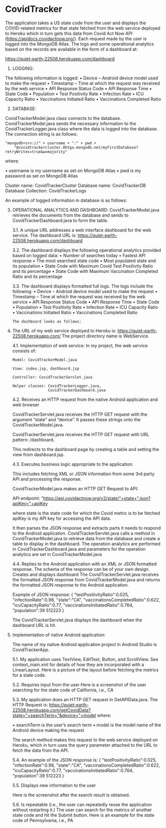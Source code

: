 # CovidTracker
The application takes a US state code from the user and displays the COVID-related metrics for that state fetched from the web service deployed to Heroku which in turn gets this data from Covid Act Now API (https://apidocs.covidactnow.org/). Each request made by the user is logged into the MongoDB Atlas. The logs and some operational analytics based on the records are available in the form of a dashboard at:

https://quiet-earth-22508.herokuapp.com/dashboard

1. LOGGING:

  The following information is logged:
  • Device – Android device model used to make the request
  • Timestamp – Time at which the request was received by the web service
  • API Response Status Code
  • API Response Time
  • State Code
  • Population
  • Test Positivity Rate
  • Infection Rate
  • ICU Capacity Ratio
  • Vaccinations Initiated Ratio
  • Vaccinations Completed Ratio

2. DATABASE:
     
  CovidTrackerModel.java class connects to the database. CovidTrackerModel.java sends the necessary
  information to the CovidTrackerLogger.java class where the data is logged into the database. The
  connection string is as follows:
  
    "mongodb+srv://" + username + ":" + pwd + 
        "@covidtrackercluster.8htga.mongodb.net/myFirstDatabase?retryWrites=true&w=majority"
      
  where:
  
  • username is my username as set on MongoDB Atlas
  • pwd is my password as set on MongoDB Atlas
  
  Cluster name: CovidTrackerCluster
  Database name: CovidTrackerDB Database Collection: CovidTrackerLogs
  
  An example of logged information in database is as follows:
  
 3. OPERATIONAL ANALYTICS AND DASHBOARD:
    CovidTrackerModel.java retrieves the documents from the database and sends to
    CovidTrackerDashboard.java to form the table.

    3.1. A unique URL addresses a web interface dashboard for the web service.
    The dashboard URL is:
    https://quiet-earth-22508.herokuapp.com/dashboard

    3.2. The dashboard displays the following operational analytics provided based on logged data:
        • Number of searches today
        • Fastest API response
        • The most searched state code
        • Most populated state and its population
        • State Code with Maximum Covid Test Positivity Ratio and its percentage
        • State Code with Maximum Vaccination Completed Ratio and its percentage

    3.3. The dashboard displays formatted full logs. The logs include the following:
        • Device – Android device model used to make the request
        • Timestamp – Time at which the request was received by the web service
        • API Response Status Code
        • API Response Time
        • State Code
        • Population
        • Test Positivity Rate
        • Infection Rate
        • ICU Capacity Ratio
        • Vaccinations Initiated Ratio
        • Vaccinations Completed Ratio
    
        The dashboard looks as follows:
    
 4. The URL of my web service deployed to Heroku is:
    https://quiet-earth-22508.herokuapp.com/
    The project directory name is WebService.

    4.1. Implementation of web service:
    In my project, the web service consists of:
    
        Model: CovidTrackerModel.java
    
        View: index.jsp, dashboard.jsp
    
        Controller: CovidTrackerServlet.java
    
        Helper classes: CovidTrackerLogger.java,
                        CovidTrackerDashboard.java
    
    4.2. Receives an HTTP request from the native Android application and web browser

    CovidTrackerServlet.java receives the HTTP GET request with the argument “state” and “device”. It
    passes these strings onto the CovidTrackerModel.java.

    CovidTrackerServlet.java receives the HTTP GET request with URL pattern: /dashboard.

    This redirects to the dashboard page by creating a table and setting the view from dashboard.jsp.

    4.3. Executes business logic appropriate to the application:

    This includes fetching XML or JSON information from some 3rd party API and processing the response.

    CovidTrackerModel.java makes an HTTP GET Request to API:

    API endpoint: "https://api.covidactnow.org/v2/state/"+state+".json?apiKey="+apiKey

    where state is the state code for which the Covid metric is to be fetched
    apiKey is my API key for accessing the API data.

    It then parses the JSON response and extracts parts it needs to respond to the Android application.
    CovidTrackerServlet.java calls a method in CovidTrackerModel.java to retrieve data from the database
    and create a table to display in the dashboard. The operation analytics are performed in
    CovidTrackerDashboard.java and parameters for the operation analytics are set in
    CovidTrackerModel.java

    4.4. Replies to the Android application with an XML or JSON formatted response. The schema of the
    response can be of your own design. Creates and displays dashboard The CovidTrackerServlet.java
    receives the formatted JSON response from CovidTrackerModel.java and returns the formatted JSON
    response to the Android application.

    Example of JSON response:
    {
      "testPositivityRatio":0.025,
      "infectionRate":0.98,
      "state":"CA",
      "vaccinationsCompletedRatio":0.622,
      "icuCapacityRatio":0.77,
      "vaccinationsInitiatedRatio":0.764,
      "population":39 512223
    }

    The CovidTrackerServlet.java displays the dashboard when the dashboard URL is hit.

 5. Implementation of native Android application:

    The name of my native Android application project in Android Studio is CovidTrackerApp.

    5.1. My application uses TextView, EditText, Button, and ScrollView.
    See context_main.xml for details of how they are incorporated with a LinearLayout.
    Here is a picture of the layout before fetching the metrics for a state code.

    5.2. Requires input from the user
    Here is a screenshot of the user searching for the state code of California, i.e., CA

    5.3. My application does an HTTP GET request in GetAPIData.java.
    The HTTP Request is:
    https://quiet-earth-22508.herokuapp.com/getCovidData?state="+searchTerm+"&device="+model where:

    • searchTerm is the user’s search term
    • model is the model name of the Android device making the request

    The search method makes this request to the web service deployed on Heroku, which in turn uses the
    query parameter attached to the URL to fetch the data from the API.

    5.4. An example of the JSON response is:
      {
        "testPositivityRatio":0.025,
        "infectionRate":0.98,
        "state":"CA",
        "vaccinationsCompletedRatio":0.622,
        "icuCapacityRatio":0.77,
        "vaccinationsInitiatedRatio":0.764,
        "population":39 512223
      }

    5.5. Displays new information to the user

    Here is the screenshot after the search result is obtained.

    5.6. Is repeatable (i.e., the user can repeatedly reuse the application without restarting it.)
    The user can search for the metrics of another state code and hit the Submit button.
    Here is an example for the state code of Pennsylvania, i.e., PA
  
